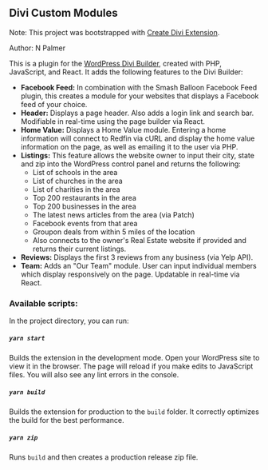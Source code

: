 ## Divi Custom Modules

Note: This project was bootstrapped with [Create Divi Extension](https://github.com/elegantthemes/create-divi-extension).

Author: N Palmer

This is a plugin for the [WordPress Divi Builder](https://www.elegantthemes.com/gallery/divi/), created with PHP, JavaScript, and React. It adds the following features to the Divi Builder:

- **Facebook Feed:** In combination with the Smash Balloon Facebook Feed plugin, this creates a module for your websites that displays a Facebook feed of your choice.
- **Header:** Displays a page header. Also adds a login link and search bar. Modifiable in real-time using the page builder via React.
- **Home Value:** Displays a Home Value module. Entering a home information will connect to Redfin via cURL and display the home value information on the page, as well as emailing it to the user via PHP.
- **Listings:** This feature allows the website owner to input their city, state and zip into the WordPress control panel and returns the following:
  - List of schools in the area
  - List of churches in the area
  - List of charities in the area
  - Top 200 restaurants in the area
  - Top 200 businesses in the area
  - The latest news articles from the area (via Patch)
  - Facebook events from that area
  - Groupon deals from within 5 miles of the location
  - Also connects to the owner's Real Estate website if provided and returns their current listings.
- **Reviews:** Displays the first 3 reviews from any business (via Yelp API).
- **Team:** Adds an "Our Team" module. User can input individual members which display responsively on the page. Updatable in real-time via React.

### Available scripts:

In the project directory, you can run:

##### `yarn start`

Builds the extension in the development mode. Open your WordPress site to view it in the browser. The page will reload if you make edits to JavaScript files. You will also see any lint errors in the console.

##### `yarn build`

Builds the extension for production to the `build` folder. It correctly optimizes the build for the best performance.

##### `yarn zip`

Runs `build` and then creates a production release zip file.